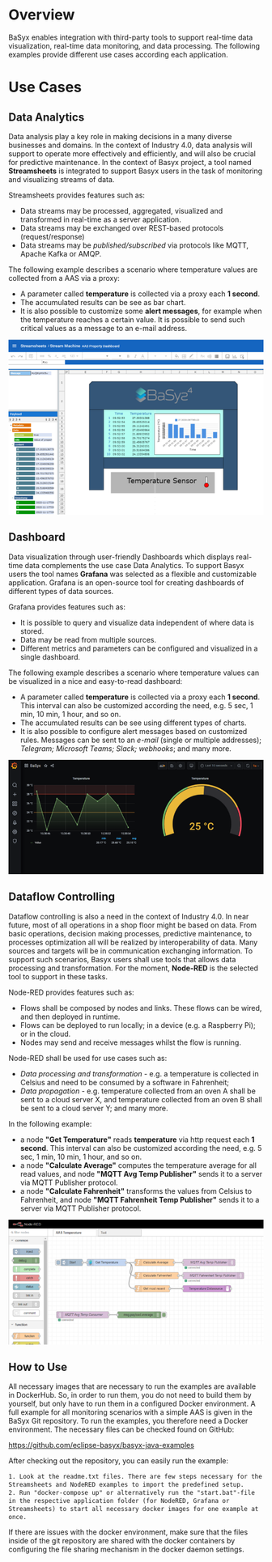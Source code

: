 # Overview
BaSyx enables integration with third-party tools to support real-time data visualization, real-time data monitoring, and data processing. The following examples provide different use cases according each application.

# Use Cases

## Data Analytics

Data analysis play a key role in making decisions in a many diverse businesses and domains. In the context of Industry 4.0, data analysis will support to operate more effectively and efficiently, and will also be crucial for predictive maintenance. In the context of Basyx project, a tool named **Streamsheets** is integrated to support Basyx users in the task of monitoring and visualizing streams of data.

Streamsheets provides features such as:

* Data streams may be processed, aggregated, visualized and transformed in real-time as a server application.
* Data streams may be exchanged over REST-based protocols (request/response)
* Data streams may be *published/subscribed* via protocols like MQTT, Apache Kafka or AMQP.

The following example describes a scenario where temperature values are collected from a AAS via a proxy:

* A parameter called **temperature** is collected via a proxy each **1 second**.
* The accumulated results can be see as bar chart.
* It is also possible to customize some **alert messages**, for example when the temperature reaches a certain value. It is possible to send such critical values as a message to an e-mail address.

![Basyx.monitoring-streamsheets-thumb.png](./images/800px-Basyx.monitoring-streamsheets-thumb.png)

## Dashboard

Data visualization through user-friendly Dashboards which displays real-time data complements the use case Data Analytics. To support Basyx users the tool names **Grafana** was selected as a flexible and customizable application. Grafana is an open-source tool for creating dashboards of different types of data sources.

Grafana provides features such as:

* It is possible to query and visualize data independent of where data is stored.
* Data may be read from multiple sources.
* Different metrics and parameters can be configured and visualized in a single dashboard.

The following example describes a scenario where temperature values can be visualized in a nice and easy-to-read dashboard:

* A parameter called **temperature** is collected via a proxy each **1 second**. This interval can also be customized according the need, e.g. 5 sec, 1 min, 10 min, 1 hour, and so on.
* The accumulated results can be see using different types of charts.
* It is also possible to configure alert messages based on customized rules. Messages can be sent to an *e-mail* (single or multiple addresses); *Telegram; Microsoft Teams; Slack; webhooks*; and many more.

![GrafanaDashboard.png](./images/800px-GrafanaDashboard.png)

## Dataflow Controlling

Dataflow controlling is also a need in the context of Industry 4.0. In near future, most of all operations in a shop floor might be based on data. From basic operations, decision making processes, predictive maintenance, to processes optimization all will be realized by interoperability of data. Many sources and targets will be in communication exchanging information. To support such scenarios, Basyx users shall use tools that allows data processing and transformation. For the moment, **Node-RED** is the selected tool to support in these tasks.

Node-RED provides features such as:

* Flows shall be composed by nodes and links. These flows can be wired, and then deployed in runtime.
* Flows can be deployed to run locally; in a device (e.g. a Raspberry Pi); or in the cloud.
* Nodes may send and receive messages whilst the flow is running.

Node-RED shall be used for use cases such as:

* *Data processing and transformation* - e.g. a temperature is collected in Celsius and need to be consumed by a software in Fahrenheit;
* *Data propagation* - e.g. temperature collected from an oven A shall be sent to a cloud server X, and temperature collected from an oven B shall be sent to a cloud server Y;
and many more.


In the following example:

* a node **"Get Temperature"** reads **temperature** via http request each **1 second**. This interval can also be customized according the need, e.g. 5 sec, 1 min, 10 min, 1 hour, and so on.
* a node **"Calculate Average"** computes the temperature average for all read values, and node **"MQTT Avg Temp Publisher"** sends it to a server via MQTT Publisher protocol.
* a node **"Calculate Fahrenheit"** transforms the values from Celsius to Fahrenheit, and node **"MQTT Fahrenheit Temp Publisher"** sends it to a server via MQTT Publisher protocol.

![NodeRedDashboard.png](./images/800px-NodeRedDashboard.png)

## How to Use
All necessary images that are necessary to run the examples are available in DockerHub. So, in order to run them, you do not need to build them by yourself, but only have to run them in a configured Docker environment. A full example for all monitoring scenarios with a simple AAS is given in the BaSyx Git repository. To run the examples, you therefore need a Docker environment. The necessary files can be checked found on GitHub:

https://github.com/eclipse-basyx/basyx-java-examples

After checking out the repository, you can easily run the example:

```
1. Look at the readme.txt files. There are few steps necessary for the Streamsheets and NodeRED examples to import the predefined setup.
2. Run "docker-compose up" or alternatively run the "start.bat"-file in the respective application folder (for NodeRED, Grafana or Streamsheets) to start all necessary docker images for one example at once.
```

If there are issues with the docker environment, make sure that the files inside of the git repository are shared with the docker containers by configuring the file sharing mechanism in the docker daemon settings.